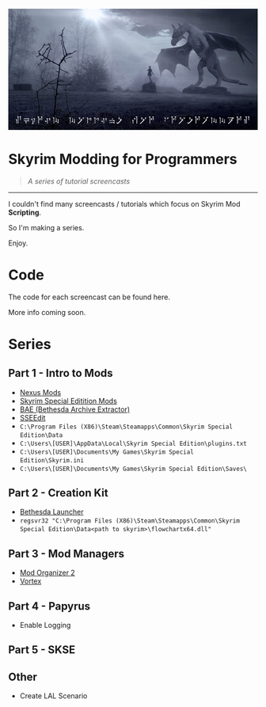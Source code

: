 ![Skyim Modding for Programmers](Images/logo.jpg)

# Skyrim Modding for Programmers

> _A series of tutorial screencasts_

---

I couldn't find many screencasts / tutorials which focus on Skyrim Mod **Scripting**.

So I'm making a series.

Enjoy.

# Code

The code for each screencast can be found here.

More info coming soon.

# Series

## Part 1 - Intro to Mods

- [Nexus Mods](https://www.nexusmods.com/)
- [Skyrim Special Editition Mods](https://www.nexusmods.com/skyrimspecialedition)
- [BAE (Bethesda Archive Extractor)](https://www.nexusmods.com/skyrimspecialedition/mods/974)
- [SSEEdit](https://www.nexusmods.com/skyrimspecialedition/mods/164/)
- `C:\Program Files (X86)\Steam\Steamapps\Common\Skyrim Special Edition\Data`
- `C:\Users\[USER]\AppData\Local\Skyrim Special Edition\plugins.txt`
- `C:\Users\[USER]\Documents\My Games\Skyrim Special Edition\Skyrim.ini`
- `C:\Users\[USER]\Documents\My Games\Skyrim Special Edition\Saves\`

## Part 2 - Creation Kit

- [Bethesda Launcher](https://bethesda.net/en/game/bethesda-launcher)
- `regsvr32 "C:\Program Files (X86)\Steam\Steamapps\Common\Skyrim Special Edition\Data<path to skyrim>\flowchartx64.dll"`

## Part 3 - Mod Managers

- [Mod Organizer 2](https://www.modorganizer.org/)
- [Vortex](https://www.nexusmods.com/about/vortex/)

## Part 4 - Papyrus

- Enable Logging

## Part 5 - SKSE

## Other

- Create LAL Scenario
